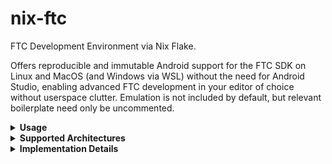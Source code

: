 # nix-ftc
FTC Development Environment via Nix Flake.  

Offers reproducible and immutable Android support for the FTC SDK on Linux and MacOS (and Windows via WSL) without the need for Android Studio, enabling advanced FTC development in your editor of choice without userspace clutter. Emulation is not included by default, but relevant boilerplate need only be uncommented.
<details>
<summary><b>Usage</b></summary>

Note: git is required, though if you're using flake-enabled nix, this is a safe assumption in my book.  

There's several options for initial project bootstrapping. I personally have user scripts copy flakes into my project folders to avoid needing to remember yet another repo name, but this seems to be the most common approach:  

    nix flake init -t github:camdenboren/nix-ftc

Adjust the flake as needed, then:  

    nix develop

This will throw you into a shell-based development environment with Java and the Android SDK. All you'll need to do is open FtcRobotController in your editor of choice, and you're ready to start working in TeamCode/  

Gradlew builds are supported (and necessary for more advanced app modifications), but builds can be omitted if you prefer uploading TeamCode/ via OnBot (in which case you can probably leave out the Android SDK).

Once the dev session is complete, close your editor and leave the shell with:

    exit  
</details>

<details>
<summary><b>Supported Architectures</b></summary>

For Linux, only x86_64 is supported due to upstream. For MacOS, both aarch64 and x86_64 are supported (though x86_64 is untested on my end).
</details>

<details>
<summary><b>Implementation Details</b></summary>

First, Android-Nixpkgs is used for multiple reasons: simple bootstrapping, several supported systems, up-to-date packages, and a functioning emulator.  

Second, Gradlew complains about read-only file systems if the expected versions of tooling are missing from $PATH (expected Nix behavior), so necessary versions are specified.  

Last, the aapt2 binary included in build-tools doesn't support the --source-path arg, so the aapt package from nixpkgs is used in its place.
</details>